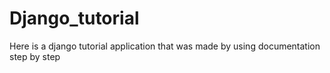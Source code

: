 # Django_tutorial
Here is a django tutorial application that was made by using documentation step by step
